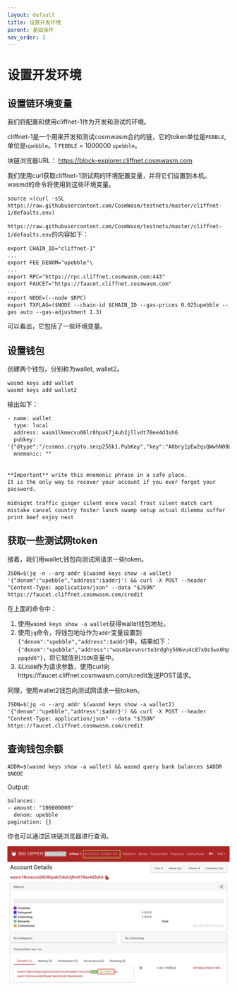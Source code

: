 ```yaml
---
layout: default
title: 设置开发环境
parent: 基础操作
nav_order: 3
---
```


# 设置开发环境

## 设置链环境变量

我们将配置和使用cliffnet-1作为开发和测试的环境。

cliffnet-1是一个用来开发和测试cosmwasm合约的链，它的token单位是`PEBBLE`, 单位是`upebble`。1 `PEBBLE` = 1000000 `upebble`。

块链浏览器URL： https://block-explorer.cliffnet.cosmwasm.com

我们使用curl获取cliffnet-1测试网的环境配置变量，并将它们设置到本机。wasmd的命令将使用到这些环境变量。

```
source <(curl -sSL https://raw.githubusercontent.com/CosmWasm/testnets/master/cliffnet-1/defaults.env)
```

`https://raw.githubusercontent.com/CosmWasm/testnets/master/cliffnet-1/defaults.env`的内容如下：
```
export CHAIN_ID="cliffnet-1"
...
export FEE_DENOM="upebble"\
...
export RPC="https://rpc.cliffnet.cosmwasm.com:443"
export FAUCET="https://faucet.cliffnet.cosmwasm.com"
...
export NODE=(--node $RPC)
export TXFLAG=($NODE --chain-id $CHAIN_ID --gas-prices 0.025upebble --gas auto --gas-adjustment 1.3)
```

可以看出，它包括了一些环境变量。

## 设置钱包

创建两个钱包，分别称为wallet, wallet2。

```
wasmd keys add wallet
wasmd keys add wallet2
```

输出如下：

```
- name: wallet
  type: local
  address: wasm1lkmecvu06lr8hpak7j4uh2jllvdt78ee4d3sh6
  pubkey: '{"@type":"/cosmos.crypto.secp256k1.PubKey","key":"A0bry1pEw2qsQWwhN08LZFUFebyzDLYEFTv0EWNvm8QR"}'
  mnemonic: ""


**Important** write this mnemonic phrase in a safe place.
It is the only way to recover your account if you ever forget your password.

midnight traffic ginger silent once vocal frost silent match cart mistake cancel country foster lunch swamp setup actual dilemma suffer print beef enjoy nest
```

## 获取一些测试网token

接着，我们用wallet,钱包向测试网请求一些token。

```
JSON=$(jq -n --arg addr $(wasmd keys show -a wallet) '{"denom":"upebble","address":$addr}') && curl -X POST --header "Content-Type: application/json" --data "$JSON" https://faucet.cliffnet.cosmwasm.com/credit
```

在上面的命令中：
1. 使用`wasmd keys show -a wallet`获得wallet钱包地址。
2. 使用`jq`命令，将钱包地址作为`addr`变量设置到`{"denom":"upebble","address":$addr}`中。结果如下：`{"denom":"upebble","address":"wasm1evvnsrte3rdghy506vu4c87x0s5wx0hpppqdd6"}`，将它赋值到`JSON`变量中。
3. 以`JSON`作为请求参数，使用curl向https://faucet.cliffnet.cosmwasm.com/credit发送POST请求。

同理，使用wallet2钱包向测试网请求一些token。

```
JSON=$(jq -n --arg addr $(wasmd keys show -a wallet2) '{"denom":"upebble","address":$addr}') && curl -X POST --header "Content-Type: application/json" --data "$JSON" https://faucet.cliffnet.cosmwasm.com/credit
```

## 查询钱包余额

```
ADDR=$(wasmd keys show -a wallet) && wasmd query bank balances $ADDR $NODE
```

Output:

```
balances:
- amount: "100000000"
  denom: upebble
pagination: {}
```

你也可以通过区块链浏览器进行查询。

![explorer](/assets/images/setup-development-environment/explorer.png)



